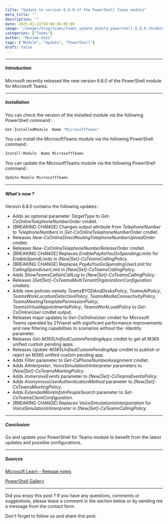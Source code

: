 ```yaml
---
title: "Update to version 6.8.0 of the PowerShell Teams module"
meta_title: ""
description: ""
date: 2025-01-31T10:00:00-05:00
image: "/images/blog/teams/teams_update_module_powershell_6_8_0_thumbnail.png"
categories: ["Teams"]
author: "Maxime Hiez"
tags: ["Module", "Update", "PowerShell"]
draft: false
---
```

---

##### Introduction
Microsoft recently released the new version 6.8.0 of the PowerShell module for Microsoft Teams.

---

##### Installation
You can check the version of the installed module via the following PowerShell command :
```powershell
Get-InstalledModule -Name "MicrosoftTeams"
```

You can install the MicrosoftTeams module via the following PowerShell command :
```powershell
Install-Module -Name MicrosoftTeams
```

You can update the MicrosoftTeams module via the following PowerShell command :
```powershell
Update-Module MicrosoftTeams
```

---

##### What's new ?
Version 6.8.0 contains the following updates :

- Adds an optional parameter *TargetType* to *Get-CsOnlineTelephoneNumberOrder* cmdlet.
- [BREAKING CHANGE] Changes output attribute from *TelephoneNumber* to *TelephoneNumbers* in *Get-CsOnlineTelephoneNumberOrder* cmdlet.
- Releases *New-CsOnlineDirectRoutingTelephoneNumberUploadOrder* cmdlet.
- Releases *New-CsOnlineTelephoneNumberReleaseOrder* cmdlet.
- [BREAKING CHANGE] Replaces *EnablePayAsYouGoSpendingLimits* for *EnableSpendLimits* in *[New|Set]-CsTeamsCallingPolicy*.
- [BREAKING CHANGE] Replaces *PayAsYouGoSpendingUserLimit* for *CallingSpendUserLimit* in *[New|Set]-CsTeamsCallingPolicy*.
- Adds *ShowTeamsCallsInCallLog* to *[New|Set]-CsTeamsCallingPolicy*.
- Releases *[Get|Set]-CsTeamsMultiTenantOrganizationConfiguration* cmdlets.
- Adds new policies namely *TeamsBYODAndDesksPolicy*, *TeamsAIPolicy*, *TeamsWorkLocationDetectionPolicy*, *TeamsMediaConnectivityPolicy*, *TeamsMeetingTemplatePermissionPolicy*, *TeamsVirtualAppointmentsPolicy*, *TeamsWorkLoadPolicy* to *Get-CsOnlineUser* cmdlet output.
- Releases major updates to *Get-CsOnlineUser* cmdlet for Microsoft Teams operated by 21Vianet with significant performance improvements and new filtering capabilities to scenarios without the *-Identity* parameter.
- Releases *Get-M365UnifiedCustomPendingApps* cmdlet to get all M365 unified custom pending apps.
- Releases *Update-M365UnifiedCustomPendingApp* cmdlet to publish or reject an M365 unified custom pending app.
- Adds *Filter* parameter to *Get-CsPhoneNumberAssignment* cmdlet.
- Adds *AIInterpreter*, *VoiceSimulationInInterpreter* parameters to *[New|Set]-CsTeamsMeetingPolicy*.
- Adds *ImmersiveEvents* parameter to *[New|Set]-CsTeamsEventsPolicy*.
- Adds *AnonymousUserAuthenticationMethod* parameter to *[New|Set]-CsTeamsMeetingPolicy*.
- Adds *ExtendedWorkInfoInPeopleSearch* parameter to *Set-CsTeamsClientConfiguration*.
- [BREAKING CHANGE] Replaces *VoiceSimulationInInterpretation* for *VoiceSimulationInInterpreter* in *[New|Set]-CsTeamsCallingPolicy*.

---

##### Conclusion
Go and update your PowerShell for Teams module to benefit from the latest updates and possible configurations.

---

##### Sources
[Microsoft Learn - Release notes](https://learn.microsoft.com/en-us/MicrosoftTeams/teams-powershell-release-notes)

[PowerShell Gallery](https://www.powershellgallery.com/packages/MicrosoftTeams/6.8.0)

---


Did you enjoy this post ? If you have any questions, comments or suggestions, please leave a comment in the section below or by sending me a message from the contact form.

Don't forget to follow us and share this post.